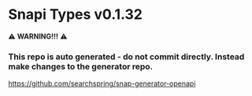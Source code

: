 # Snapi Types v0.1.32

:warning: **WARNING!!!** :warning:
### This repo is auto generated - do not commit directly. Instead make changes to the generator repo.
https://github.com/searchspring/snap-generator-openapi